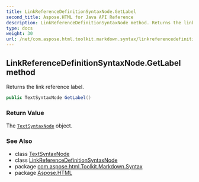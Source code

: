 ```yaml
---
title: LinkReferenceDefinitionSyntaxNode.GetLabel
second_title: Aspose.HTML for Java API Reference
description: LinkReferenceDefinitionSyntaxNode method. Returns the link reference label
type: docs
weight: 30
url: /net/com.aspose.html.toolkit.markdown.syntax/linkreferencedefinitionsyntaxnode/getlabel/
---
```

## LinkReferenceDefinitionSyntaxNode.GetLabel method

Returns the link reference label.

```java
public TextSyntaxNode GetLabel()
```

### Return Value

The [`TextSyntaxNode`](../../textsyntaxnode/) object.

### See Also

* class [TextSyntaxNode](../../textsyntaxnode/)
* class [LinkReferenceDefinitionSyntaxNode](../)
* package [com.aspose.html.Toolkit.Markdown.Syntax](../../linkreferencedefinitionsyntaxnode/)
* package [Aspose.HTML](../../../)
